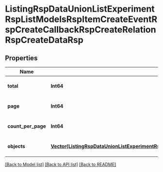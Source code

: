 # ListingRspDataUnionListExperimentRspListModelsRspItemCreateEventRspCreateCallbackRspCreateRelationRspCreateDataRsp


## Properties
Name | Type | Description | Notes
------------ | ------------- | ------------- | -------------
**total** | **Int64** |  | [default to nothing]
**page** | **Int64** |  | [default to nothing]
**count_per_page** | **Int64** |  | [default to nothing]
**objects** | [**Vector{ListingRspDataUnionListExperimentRspListModelsRspItemCreateEventRspCreateCallbackRspCreateRelationRspCreateDataRspObjectsInner}**](ListingRspDataUnionListExperimentRspListModelsRspItemCreateEventRspCreateCallbackRspCreateRelationRspCreateDataRspObjectsInner.md) |  | [default to nothing]


[[Back to Model list]](../README.md#models) [[Back to API list]](../README.md#api-endpoints) [[Back to README]](../README.md)



